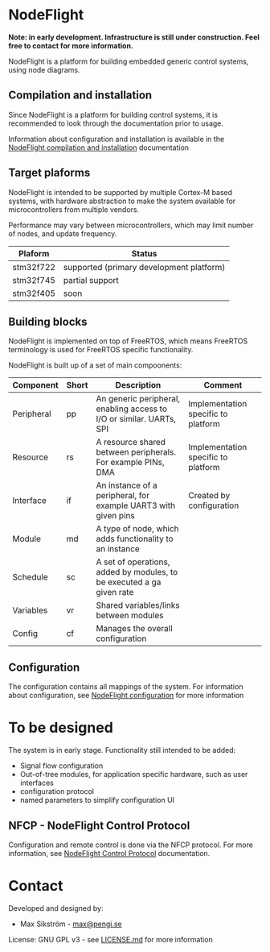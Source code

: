 # NodeFlight

**Note: in early development. Infrastructure is still under construction. Feel free to contact for more information.**

NodeFlight is a platform for building embedded generic control systems, using node diagrams.

## Compilation and installation

Since NodeFlight is a platform for building control systems, it is recommended to look through the documentation prior to usage.

Information about configuration and installation is available in the [NodeFlight compilation and installation](install.md) documentation

## Target plaforms

NodeFlight is intended to be supported by multiple Cortex-M based systems, with hardware abstraction to make the system available for microcontrollers from multiple vendors.

Performance may vary between microcontrollers, which may limit number of nodes, and update frequency.

| Plaform   | Status                                   |
| --------- | ---------------------------------------- |
| stm32f722 | supported (primary development platform) |
| stm32f745 | partial support                          |
| stm32f405 | soon                                     |

## Building blocks

NodeFlight is implemented on top of FreeRTOS, which means FreeRTOS terminology is used for FreeRTOS specific functionality.

NodeFlight is built up of a set of main compoonents:

| Component  | Short | Description                                                           | Comment                             |
| ---------- | ----- | --------------------------------------------------------------------- | ----------------------------------- |
| Peripheral | pp    | An generic peripheral, enabling access to I/O or similar. UARTs, SPI  | Implementation specific to platform |
| Resource   | rs    | A resource shared between peripherals. For example PINs, DMA          | Implementation specific to platform |
| Interface  | if    | An instance of a peripheral, for example UART3 with given pins        | Created by configuration            |
| Module     | md    | A type of node, which adds functionality to an instance               |                                     |
| Schedule   | sc    | A set of operations, added by modules, to be executed a ga given rate |                                     |
| Variables  | vr    | Shared variables/links between modules                                |                                     |
| Config     | cf    | Manages the overall configuration                                     |                                     |

## Configuration

The configuration contains all mappings of the system. For information about configuration, see [NodeFlight configuration](configuration.md) for more information

# To be designed

The system is in early stage. Functionality still intended to be added:

- Signal flow configuration
- Out-of-tree modules, for application specific hardware, such as user interfaces
- configuration protocol
- named parameters to simplify configuration UI

## NFCP - NodeFlight Control Protocol

Configuration and remote control is done via the NFCP protocol. For more information, see [NodeFlight Control Protocol](nfcp.md) documentation.

# Contact

Developed and designed by:
- Max Sikström - max@pengi.se

License: GNU GPL v3 - see [LICENSE.md](LICENSE.md) for more information
